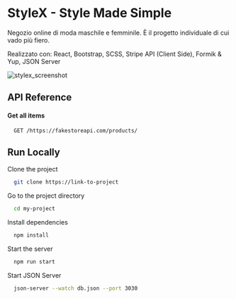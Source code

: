 
# StyleX - Style Made Simple

Negozio online di moda maschile e femminile.
È il progetto individuale di cui vado più fiero.

Realizzato con: React, Bootstrap, SCSS, Stripe API (Client Side), Formik & Yup, JSON Server

![stylex_screenshot](https://github.com/andrea-buonocore/capstone_project/assets/123959335/6dc6f731-af75-4f65-9219-c704ec1a531a)



## API Reference

#### Get all items

```http
  GET /https://fakestoreapi.com/products/
```


## Run Locally

Clone the project

```bash
  git clone https://link-to-project
```

Go to the project directory

```bash
  cd my-project
```

Install dependencies

```bash
  npm install
```

Start the server

```bash
  npm run start
```

Start JSON Server

```bash
  json-server --watch db.json --port 3030

```



